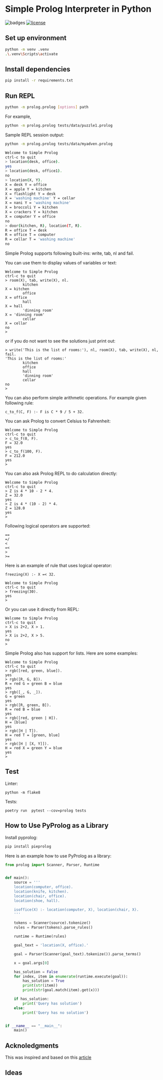 # Simple Prolog Interpreter in Python

![badges](https://github.com/robjsliwa/pyprolog/actions/workflows/python-package.yml/badge.svg)
[![license](https://img.shields.io/badge/License-MIT-purple.svg)](LICENSE)

## Set up environment

```bash
python -m venv .venv
.\.venv\Scripts\activate
```

## Install dependencies

```bash
pip install -r requirements.txt
```

## Run REPL


```bash
python -m prolog.prolog [options] path
```

For example,

```bash
python -m prolog.prolog tests/data/puzzle1.prolog
```

Sample REPL session output:

```bash
python -m prolog.prolog tests/data/myadven.prolog 

Welcome to Simple Prolog
ctrl-c to quit
> location(desk, office).
yes
> location(desk, office1).
no
> location(X, Y).
X = desk Y = office 
X = apple Y = kitchen 
X = flashlight Y = desk 
X = 'washing machine' Y = cellar 
X = nani Y = 'washing machine' 
X = broccoli Y = kitchen 
X = crackers Y = kitchen 
X = computer Y = office 
no
> door(kitchen, R), location(T, R).
R = office T = desk 
R = office T = computer 
R = cellar T = 'washing machine' 
no
```

Simple Prolog supports following built-ins: write, tab, nl and fail.

You can use them to display values of variables or text:

```
Welcome to Simple Prolog
ctrl-c to quit
> room(X), tab, write(X), nl.
        kitchen
X = kitchen 
        office
X = office 
        hall
X = hall 
        'dinning room'
X = 'dinning room' 
        cellar
X = cellar 
no
>
```

or if you do not want to see the solutions just print out:

```
> write('This is the list of rooms:'), nl, room(X), tab, write(X), nl, fail.
'This is the list of rooms:'
        kitchen
        office
        hall
        'dinning room'
        cellar
no
>
```

You can also perform simple arithmetic operations.  For example given following rule:

```
c_to_f(C, F) :- F is C * 9 / 5 + 32.
```

You can ask Prolog to convert Celsius to Fahrenheit:

```
Welcome to Simple Prolog
ctrl-c to quit
> c_to_f(0, F).
F = 32.0
yes
> c_to_f(100, F).
F = 212.0
yes
>
```

You can also ask Prolog REPL to do calculation directly:

```
Welcome to Simple Prolog
ctrl-c to quit
> Z is 4 * 10 - 2 * 4.
Z = 32.0
yes
> Z is 4 * (10 - 2) * 4.
Z = 128.0
yes
>
```

Following logical operators are supported:

```
==
=/
<
=<
>
>=
```

Here is an example of rule that uses logical operator:

```
freezing(X) :- X =< 32.
```

```
Welcome to Simple Prolog
ctrl-c to quit
> freezing(30).
yes
>
```

Or you can use it directly from REPL:

```
Welcome to Simple Prolog
ctrl-c to quit
> X is 2+2, X > 1.
yes
> X is 2+2, X > 5.
no
>   
```

Simple Prolog also has support for lists.  Here are some examples:

```
Welcome to Simple Prolog
ctrl-c to quit
> rgb([red, green, blue]).
yes
> rgb([R, G, B]).
R = red G = green B = blue 
yes
> rgb([_, G, _]).
G = green 
yes
> rgb([R, green, B]).
R = red B = blue 
yes
> rgb([red, green | H]).
H = [blue] 
yes
> rgb([H | T]).
H = red T = [green, blue] 
yes
> rgb([H | [X, Y]]).
H = red X = green Y = blue 
yes
> 
```

## Test

Linter:

```
python -m flake8
```

Tests:

```
poetry run  pytest --cov=prolog tests
```

## How to Use PyProlog as a Library

Install pyprolog:

```bash
pip install pieprolog
```

Here is an example how to use PyProlog as a library:

```python
from prolog import Scanner, Parser, Runtime


def main():
    source = '''
    location(computer, office).
    location(knife, kitchen).
    location(chair, office).
    location(shoe, hall).

    isoffice(X) :- location(computer, X), location(chair, X).
    '''

    tokens = Scanner(source).tokenize()
    rules = Parser(tokens).parse_rules()

    runtime = Runtime(rules)

    goal_text = 'location(X, office).'

    goal = Parser(Scanner(goal_text).tokenize()).parse_terms()

    x = goal.args[0]

    has_solution = False
    for index, item in enumerate(runtime.execute(goal)):
        has_solution = True
        print(str(item))
        print(str(goal.match(item).get(x)))

    if has_solution:
        print('Query has solution')
    else:
        print('Query has no solution')


if __name__ == "__main__":
    main()
```

## Acknoledgments

This was inspired and based on this [article](https://curiosity-driven.org/prolog-interpreter)

## Ideas

